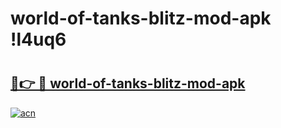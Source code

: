 # world-of-tanks-blitz-mod-apk !l4uq6

# <h2><a href="https://rqkhw7.esa.edu.pl?title=world-of-tanks-blitz-mod-apk&ref=l4uq6">🔗👉 🔴 world-of-tanks-blitz-mod-apk</a></h2>

[![acn](https://github.com/user-attachments/assets/0f9c940e-d8b0-45ae-aac7-cd30a18b3e1c)](https://rqkhw7.esa.edu.pl?title=world-of-tanks-blitz-mod-apk&ref=l4uq6)

